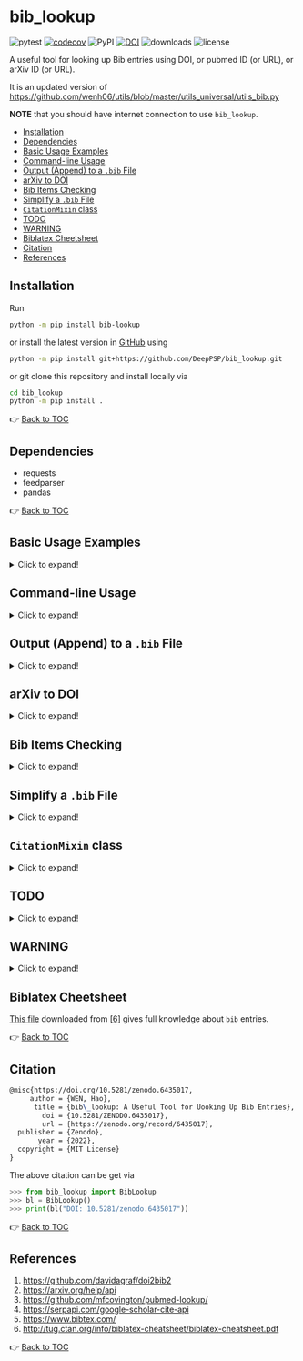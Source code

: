 # bib_lookup

![pytest](https://github.com/DeepPSP/bib_lookup/actions/workflows/run-pytest.yml/badge.svg)
[![codecov](https://codecov.io/github/DeepPSP/bib_lookup/branch/master/graph/badge.svg?token=H1B26Q3XWX)](https://codecov.io/github/DeepPSP/bib_lookup)
![PyPI](https://img.shields.io/pypi/v/bib_lookup?style=flat-square)
[![DOI](https://zenodo.org/badge/476130336.svg)](https://zenodo.org/badge/latestdoi/476130336)
![downloads](https://img.shields.io/pypi/dm/bib-lookup?style=flat-square)
![license](https://img.shields.io/github/license/DeepPSP/bib_lookup?style=flat-square)

A useful tool for looking up Bib entries using DOI, or pubmed ID (or URL), or arXiv ID (or URL).

It is an updated version of
<https://github.com/wenh06/utils/blob/master/utils_universal/utils_bib.py>

**NOTE** that you should have internet connection to use `bib_lookup`.

<!-- toc -->

- [Installation](#installation)
- [Dependencies](#dependencies)
- [Basic Usage Examples](#basic-usage-examples)
- [Command-line Usage](#command-line-usage)
- [Output (Append) to a `.bib` File](#append-to-file)
- [arXiv to DOI](#arxiv-to-doi)
- [Bib Items Checking](#bib-items-checking)
- [Simplify a `.bib` File](#simplify-file)
- [`CitationMixin` class](#citation-mixin)
- [TODO](#todo)
- [WARNING](#warning)
- [Biblatex Cheetsheet](#biblatex-cheetsheet)
- [Citation](#citation)
- [References](#references)

<!-- tocstop -->

## Installation

Run

```bash
python -m pip install bib-lookup
```

or install the latest version in [GitHub](https://github.com/DeepPSP/bib_lookup/) using

```bash
python -m pip install git+https://github.com/DeepPSP/bib_lookup.git
```

or git clone this repository and install locally via

```bash
cd bib_lookup
python -m pip install .
```

:point_right: [Back to TOC](#bib_lookup)

## Dependencies

- requests
- feedparser
- pandas

:point_right: [Back to TOC](#bib_lookup)

## Basic Usage Examples

<details>
<summary>Click to expand!</summary>

```python
>>> from bib_lookup import BibLookup
>>> bl = BibLookup(align="middle")
>>> print(bl("1707.07183"))
@article{wen2017_1707.07183v2,
   author = {Hao Wen and Chunhui Liu},
    title = {Counting Multiplicities in a Hypersurface over a Number Field},
  journal = {arXiv preprint arXiv:1707.07183v2},
     year = {2017},
    month = {7},
}
>>> print(bl("10.1109/CVPR.2016.90"))
@inproceedings{He_2016,
     author = {Kaiming He and Xiangyu Zhang and Shaoqing Ren and Jian Sun},
      title = {Deep Residual Learning for Image Recognition},
  booktitle = {2016 {IEEE} Conference on Computer Vision and Pattern Recognition ({CVPR})},
        doi = {10.1109/cvpr.2016.90},
       year = {2016},
      month = {6},
  publisher = {{IEEE}},
}
>>> print(bl("10.23919/cinc53138.2021.9662801", align="left-middle"))
@inproceedings{Wen_2021,
  author    = {Hao Wen and Jingsu Kang},
  title     = {Hybrid Arrhythmia Detection on Varying-Dimensional Electrocardiography: Combining Deep Neural Networks and Clinical Rules},
  booktitle = {2021 Computing in Cardiology ({CinC})},
  doi       = {10.23919/cinc53138.2021.9662801},
  year      = {2021},
  month     = {9},
  publisher = {{IEEE}},
}
```

:point_right: [Back to TOC](#bib_lookup)

</details>

## Command-line Usage

<details>
<summary>Click to expand!</summary>

After installation, one can use `bib-lookup` in the command line:

```bash
bib-lookup 10.1109/CVPR.2016.90 10.23919/cinc53138.2021.9662801 --ignore-fields url doi -i path/to/input.txt -o path/to/output.bib
```

:point_right: [Back to TOC](#bib_lookup)

</details>

## <a name="append-to-file"></a> Output (Append) to a `.bib` File

<details>
<summary>Click to expand!</summary>

Each time a bib item is successfully found, it will be cached. One can call the `save` function to write the cached bib items to a `.bib` file, in the append mode.

```python
>>> from bib_lookup import BibLookup
>>> bl = BibLookup()
>>> bl(["10.1109/CVPR.2016.90", "10.23919/cinc53138.2021.9662801", "DOI: 10.1142/S1005386718000305"]);
>>> len(bl)
3
>>> bl[0]
'10.1109/CVPR.2016.90'
>>> bl.save([0, 2], "path/to/some/file.bib")  # save bib item corr. to "10.1109/CVPR.2016.90" and "DOI: 10.1142/S1005386718000305"
>>> len(bl)
1
>>> bl.pop(0)  # remove the bib item corr. "10.23919/cinc53138.2021.9662801", equivalent to `bl.pop("10.23919/cinc53138.2021.9662801")`
>>> len(bl)
0
```

:point_right: [Back to TOC](#bib_lookup)

</details>

## arXiv to DOI

<details>
<summary>Click to expand!</summary>

From 2022.2.17, new arXiv articles are automatically assigned DOIs (old ones in progress). If one prefers DOI citation to arXiv citation then

```python
>>> from bib_lookup import BibLookup
>>> bl = BibLookup(arxiv2doi=True)  # the default for `arxiv2doi` is False
>>> print(bl("https://arxiv.org/abs/2204.04420"))
@misc{https://doi.org/10.48550/arxiv.2204.04420,
     author = {Hao, Wen and Jingsu, Kang},
      title = {Investigating Deep Learning Benchmarks for Electrocardiography Signal Processing},
        doi = {10.48550/ARXIV.2204.04420},
   keywords = {Machine Learning (cs.LG), FOS: Computer and information sciences, FOS: Computer and information sciences},
  publisher = {arXiv},
       year = {2022},
  copyright = {Creative Commons Attribution 4.0 International}
}
```

while with `bl = BibLookup()`, one would get

```latex
@article{hao2022_2204.04420v1,
   author = {Wen Hao and Kang Jingsu},
    title = {Investigating Deep Learning Benchmarks for Electrocardiography Signal Processing},
  journal = {arXiv preprint arXiv:2204.04420v1},
     year = {2022},
    month = {4}
}
```

:point_right: [Back to TOC](#bib_lookup)

</details>

## Bib Items Checking

<details>
<summary>Click to expand!</summary>

One can use `BibLookup` to check the validity (**required fields, duplicate labels**, etc) of bib items in a Bib file. The following is an example with a [Bib file](/test/invalid_items.bib) with incorrect and duplicate bib items.

```python
>>> from bib_lookup import BibLookup
>>> bl = BibLookup()
>>> bl.check_bib_file("./test/invalid_items.bib")
Bib item "He_2016"
    starting from line 3 is not valid.
    Bib item of entry type "inproceedings" should have the following fields:
    ['author', 'title', 'booktitle', 'year']
Bib item "Wen_2018"
    starting from line 16 is not valid.
    Bib item of entry type "article" should have the following fields:
    ['author', 'title', 'journal', 'year']
Bib items "He_2016" starting from line 3
      and "He_2016" starting from line 45 is duplicate.
[3, 16, 45]
```

or from command line

```bash
bib-lookup -c ./test/invalid_items.bib
bib-lookup --ignore-fields url doi -i ./test/sample_input.txt -o ./tmp/a.bib -c true
```

:point_right: [Back to TOC](#bib_lookup)

</details>

## <a name="simplify-file"></a> Simplify a `.bib` File

<details>
<summary>Click to expand!</summary>

Sometimes one wants a clean bib without bib items that are not cited, then one can use the static method `simplify_bib_file` to generate a new `.bib` File that contains only the cited bib items from an old `.bib` File.

```python
>>> from bib_lookup import BibLookup
>>> new_bib_file_path = BibLookup.simplify_bib_file("path/to/tex/source/file", "path/to/old/bib/file")
>>> # or use the following if one has multiple source files
>>> new_bib_file_path = BibLookup.simplify_bib_file(list_of_tex_source_files_or_folders, "path/to/old/bib/file")
```

:point_right: [Back to TOC](#bib_lookup)

</details>

##  <a name="citation-mixin"></a> `CitationMixin` class

<details>
<summary>Click to expand!</summary>

One can inherit the `CitationMixin` class to have the method `get_citation` for any class,
in which case one only needs to provide a `self.doi`. For example:

```python
from bib_lookup import CitationMixin

class SomeClass(CitationMixin):

    doi = "10.23919/cinc53138.2021.9662801"  # can also be a list
```

</details>

## TODO

<details>
<summary>Click to expand!</summary>

1. ([:heavy_check_mark:](#command-line-usage)) ~~add CLI support~~;
2. use eutils.ncbi.nlm.nih.gov/entrez/eutils/esummary.fcgi for PubMed, as in \[[3](#ref3)\];
3. try using google scholar api described in \[[4](#ref4)\] (unfortunately \[[4](#ref4)\] is charged);
4. use `Flask` to write a simple browser-based UI;
5. (:heavy_check_mark:) ~~check if the bib item is already existed in the output file, and skip saving it if so~~;
6. since arXiv articles are now automatically assigned DOIs (ref. [this blog](https://blog.arxiv.org/2022/02/17/new-arxiv-articles-are-now-automatically-assigned-dois/)), consider converting arXiv identifiers to DOI indentifiers, and requesting from DOI. Currently, the request results are different, at least the entry type is change from `article` to `misc`;
7. make `__call__` method asynchronised using `asyncio` and `aiohttp` or `httpx`.

:point_right: [Back to TOC](#bib_lookup)

</details>

## WARNING

<details>
<summary>Click to expand!</summary>

Many journals have specific requirements for the Bib entries,
for example, the title and/or journal (and/or booktitle), etc. should be **capitalized**,
which could not be done automatically since

- some abbreviations in title should have characters all in the upper case, for example

> ALBERT: A Lite BERT for Self-supervised Learning of Language Representations

- some should have characters all in in the lower case,

> mixup: Beyond Empirical Risk Minimization

- and some others should have mixed cases,

> KeMRE: Knowledge-enhanced Medical Relation Extraction for Chinese Medicine Instructions

This should be corrected by the user himself **if necessary** (which although is rare),
and remember to enclose such fields with **double curly braces**.

For example, the lookup result for the `AlexNet` paper is

```python
>>> from bib_lookup import BibLookup
>>> bl = BibLookup()
>>> print(bl("https://doi.org/10.1145/3065386"))
@article{Krizhevsky_2017,
     author = {Alex Krizhevsky and Ilya Sutskever and Geoffrey E. Hinton},
      title = {{ImageNet} classification with deep convolutional neural networks},
    journal = {Communications of the {ACM}},
        doi = {10.1145/3065386},
       year = {2017},
      month = {5},
  publisher = {Association for Computing Machinery ({ACM})},
     volume = {60},
     number = {6},
      pages = {84--90}
}
```

This result (the title) should be adjusted to

```latex
@article{Krizhevsky_2017,
     author = {Alex Krizhevsky and Ilya Sutskever and Geoffrey E. Hinton},
      title = {{ImageNet Classification with Deep Convolutional Neural Networks}},
    journal = {Communications of the {ACM}},
        doi = {10.1145/3065386},
       year = {2017},
      month = {5},
  publisher = {Association for Computing Machinery ({ACM})},
     volume = {60},
     number = {6},
      pages = {84--90}
}
```

A more severe example that need manual correction is as follows

```python
>>> from bib_lookup import BibLookup
>>> bl = BibLookup()
>>> print(bl("10.1093/acprof:oso/9780195058239.001.0001"))
@book{Malmivuo_1995,
     author = {Jaakko Malmivuo and Robert Plonsey},
      title = {{BioelectromagnetismPrinciples} and Applications of Bioelectric and Biomagnetic Fields},
        doi = {10.1093/acprof:oso/9780195058239.001.0001},
       year = {1995},
      month = {10},
  publisher = {Oxford University Press}
}
```

Adjust it to

```latex
@book{Malmivuo_1995,
     author = {Jaakko Malmivuo and Robert Plonsey},
      title = {{Bioelectromagnetism: Principles and Applications of Bioelectric and Biomagnetic Fields}},
        doi = {10.1093/acprof:oso/9780195058239.001.0001},
       year = {1995},
      month = {10},
  publisher = {Oxford University Press}
}
```

This shows that the data in the DOI database is **NOT** always correct.

:point_right: [Back to TOC](#bib_lookup)

</details>

## Biblatex Cheetsheet

[This file](/biblatex-cheatsheet.pdf) downloaded from \[[6](#ref6)\] gives full knowledge about `bib` entries.

:point_right: [Back to TOC](#bib_lookup)

## Citation

```latex
@misc{https://doi.org/10.5281/zenodo.6435017,
     author = {WEN, Hao},
      title = {bib\_lookup: A Useful Tool for Uooking Up Bib Entries},
        doi = {10.5281/ZENODO.6435017},
        url = {https://zenodo.org/record/6435017},
  publisher = {Zenodo},
       year = {2022},
  copyright = {MIT License}
}
```

The above citation can be get via

```python
>>> from bib_lookup import BibLookup
>>> bl = BibLookup()
>>> print(bl("DOI: 10.5281/zenodo.6435017"))
```

:point_right: [Back to TOC](#bib_lookup)

## References

1. <a name="ref1"></a> https://github.com/davidagraf/doi2bib2
2. <a name="ref2"></a> https://arxiv.org/help/api
3. <a name="ref3"></a> https://github.com/mfcovington/pubmed-lookup/
4. <a name="ref4"></a> https://serpapi.com/google-scholar-cite-api
5. <a name="ref5"></a> https://www.bibtex.com/
6. <a name="ref6"></a> http://tug.ctan.org/info/biblatex-cheatsheet/biblatex-cheatsheet.pdf

:point_right: [Back to TOC](#bib_lookup)
